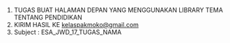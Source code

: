 1. TUGAS BUAT HALAMAN DEPAN YANG MENGGUNAKAN LIBRARY TEMA TENTANG PENDIDIKAN
2. KIRIM HASIL KE kelaspakmoko@gmail.com
3. Subject : ESA_JWD_17_TUGAS_NAMA
